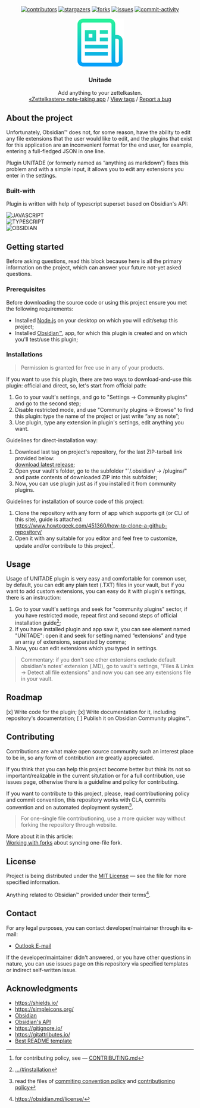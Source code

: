 <div align="center">
    <a href="https://github.com/Falcion/UnitadeOBSIDIAN/graphs/contributors"><img src="https://img.shields.io/github/contributors/Falcion/UnitadeOBSIDIAN" alt="contributors"/></a>
    <a href="https://github.com/Falcion/UnitadeOBSIDIAN/stargazers"><img src="https://img.shields.io/github/stars/Falcion/UnitadeOBSIDIAN" alt="stargazers"/></a>
    <a href="https://github.com/Falcion/UnitadeOBSIDIAN/forks"><img src="https://img.shields.io/github/forks/Falcion/UnitadeOBSIDIAN" alt="forks"/></a>
    <a href="https://github.com/Falcion/UnitadeOBSIDIAN/issues"><img src="https://img.shields.io/github/issues/Falcion/UnitadeOBSIDIAN" alt="issues"/></a>
    <a href="https://github.com/Falcion/UnitadeOBSIDIAN/commits"><img src="https://img.shields.io/github/last-commit/Falcion/UnitadeOBSIDIAN" alt="commit-activity"/></a>
</div>
<br/>
<div align="center">
    <!-- LOGO-DATA: 
     -->
    <!-- <picture align="center">
        <source media="(prefers-color-scheme: dark)" srcset="https://forum.obsidian.md/uploads/default/original/3X/d/1/d1963ecdc1d495388d1114fa18436157ab89e236.png" width="256" height="256"/>
        <source media="(prefers-color-scheme: light)" srcset="https://forum.obsidian.md/uploads/default/original/3X/9/f/9f1b5b46aed533f5386cf276ab2cdce48cbd2e25.png" width="256" height="256"/>
        <img alt="Icon"/>
         </picture> -->
    <img src="./.github/images/icon.png" alt="icon" width="128" height="128"/>
    <!-- TEXT-DATA: 
     -->
    <h3>Unitade</h3>
    <p>
    Add anything to your zettelkasten.
    <br/>
    <a href="https://obsidian.md/">«Zettelkasten» note-taking app</a>
    /
    <a href="https://github.com/Falcion/UnitadeOBSIDIAN/tags/">View tags</a>
    /
    <a href="https://github.com/Falcion/UnitadeOBSIDIAN/issues/">Report a bug</a>
    </p>
</div>

<!-- ABOUT PROJECT:
 -->

About the project
-----------------

Unfortunately, Obsidian™ does not, for some reason, have the ability to edit any file extensions that the user would like to edit, and the plugins that exist for this application are an inconvenient format for the end user, for example, entering a full-fledged JSON in one line.

Plugin UNITADE (or formerly named as “anything as markdown”) fixes this problem and with a simple input, it allows you to edit any extensions you enter in the settings.

<!-- BUILT WITH:
 -->
    
### Built-with

Plugin is written with help of typescript superset based on Obsidian's API:

![JAVASCRIPT](https://img.shields.io/badge/-javascript-F7DF1E?style=for-the-badge&logo=javascript&logoColor=black)\
![TYPESCRIPT](https://img.shields.io/badge/-typescript-3178C6?style=for-the-badge&logo=typescript&logoColor=white)\
![OBSIDIAN](https://img.shields.io/badge/-obsidian-7C3AED?style=for-the-badge&logo=obsidian&logoColor=white)

<!-- STARTING:
 -->

Getting started
---------------

Before asking questions, read this block because here is all the primary information on the project, which can answer your future not-yet asked questions.

<!-- PREREQUISITES:
 -->

### Prerequisites

Before downloading the source code or using this project ensure you met the following requirements:

- Installed [Node.js](https://dotnet.microsoft.com/en-us/download/) on your desktop on which you will edit/setup this project;
- Installed [Obsidian™](https://obsidian.md/), app, for which this plugin is created and on which you'll test/use this plugin;

<!-- INSTALLATION:
 -->

### Installations

> Permission is granted for free use in any of your products.
> 
If you want to use this plugin, there are two ways to download-and-use this plugin: official and direct, so, let's start from official path:

1. Go to your vault's settings, and go to "Settings → Community plugins" and go to the second step;
2. Disable restricted mode, and use "Community plugins → Browse" to find this plugin: type the name of the project or just write “any as note”;
3. Use plugin, type any extension in plugin's settings, edit anything you want.

Guidelines for direct-installation way:

1. Download last tag on project's repository, for the last ZIP-tarball link provided below:\
   [download latest release](https://github.com/Falcion/UnitadeOBSIDIAN/releases/latest/);
2. Open your vault's folder, go to the subfolder "`/.obsidian/ → /plugins/" and paste contents of downloaded ZIP into this subfolder;
3. Now, you can use plugin just as if you installed it from community plugins.

Guidelines for installation of source code of this project:

1. Clone the repository with any form of app which supports git (or CLI of this site), guide is attached:\
   https://www.howtogeek.com/451360/how-to-clone-a-github-repository/
2. Open it with any suitable for you editor and feel free to customize, update and/or contribute to this project[^1].

<!-- USAGE:
 -->

Usage
-----

Usage of UNITADE plugin is very easy and comfortable for common user, by default, you can edit any plain text (.TXT) files in your vault, but if you want to add custom extensions, you can easy do it with plugin's settings, there is an instruction:

1. Go to your vault's settings and seek for "community plugins" sector, if you have restricted mode, repeat first and second steps of official installation guide[^2];
2. If you have installed plugin and app saw it, you can see element named "UNITADE": open it and seek for setting named “extensions” and type an array of extensions, separated by comma;
3. Now, you can edit extensions which you typed in settings.

> Commentary: if you don't see other extensions exclude default obsidian's notes' extension (.MD), go to vault's settings, "Files & Links → Detect all file extensions" and now you can see any extensions file in your vault.

<!-- ROADMAP: 
 -->

Roadmap
-------

[x] Write code for the plugin;
[x] Write documentation for it, including repository's documentation;
[ ] Publish it on Obsidian Community plugins™.

<!-- CONTRIBUTING: 
 -->

Contributing
------------

Contributions are what make open source community such an interest place to be in, so any form of contribution are greatly appreciated.

If you think that you can help this project become better but think its not so important/realizable in the current situtation or for a full contribution, use issues page, otherwise there is a guideline and policy for contributing.

If you want to contribute to this project, please, read contributioning policy and commit convention, this repository works with CLA, commits convention and on automated deployment system[^3].

> For one-single file contributioning, use a more quicker way without forking the repository through website.

More about it in this article:\
[Working with forks](https://docs.github.com/en/pull-requests/collaborating-with-pull-requests/working-with-forks/syncing-a-fork/) about syncing one-file fork.

<!-- LICENSE:
 -->

License
-------

Project is being distributed under the [MIT License](https://choosealicense.com/licenses/mit/) — see the file for more specified information.

Anything related to Obsidian™ provided under their terms[^4].

<!-- CONTACT:
 -->

Contact
-------

For any legal purposes, you can contact developer/maintainer through its e-mail:

<!-- Using "MAILTO" for better view of README -->

- <a href="mailto: io.falcion@outlook.com">Outlook E-mail</a>

If the developer/maintainer didn't answered, or you have other questions in nature, you can use issues page on this repository via specified templates or indirect self-written issue.

<!-- ACKNOWLEDGEMENTS:
 -->

Acknowledgments
---------------

- https://shields.io/
- https://simpleicons.org/
- [Obsidian](https://obsidian.md/)
- [Obsidian's API](https://docs.obsidian.md/home)
- https://gitignore.io/
- https://gitattributes.io/
- [Best README template](https://github.com/othneildrew/Best-README-Template)

[^1]: for contributing policy, see — [CONTRIBUTING.md](./.github/CONTRIBUTING.md)
[^2]: [.../#installation](https://github.com/Falcion/UnitadeOBSIDIAN/blob/main/README.md#installation)
[^3]: read the files of [commiting convention policy](./docs/github/COMMIT_CONVENTION.md) and [contributioning policy](.github/CONTRIBUTING.md)
[^4]: https://obsidian.md/license/
